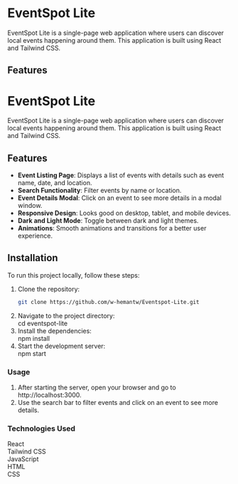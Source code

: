 # EventSpot Lite
EventSpot Lite is a single-page web application where users can discover local events happening around them. This application is built using React and Tailwind CSS.

## Features

# EventSpot Lite

EventSpot Lite is a single-page web application where users can discover local events happening around them. This application is built using React and Tailwind CSS.

## Features

- **Event Listing Page**: Displays a list of events with details such as event name, date, and location.
- **Search Functionality**: Filter events by name or location.
- **Event Details Modal**: Click on an event to see more details in a modal window.
- **Responsive Design**: Looks good on desktop, tablet, and mobile devices.
- **Dark and Light Mode**: Toggle between dark and light themes.
- **Animations**: Smooth animations and transitions for a better user experience.

## Installation

To run this project locally, follow these steps:

1. Clone the repository:
   ```bash
   git clone https://github.com/w-hemantw/Eventspot-Lite.git

2. Navigate to the project directory:  
    cd eventspot-lite
3. Install the dependencies:  
    npm install  
4. Start the development server:  
    npm start


### Usage
1. After starting the server, open your browser and go to http://localhost:3000.
2. Use the search bar to filter events and click on an event to see more details.

### Technologies Used
React  
Tailwind CSS   
JavaScript  
HTML  
CSS  